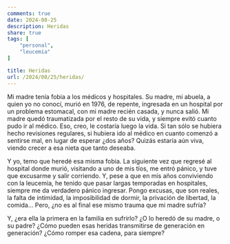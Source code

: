 ```yaml
---
comments: true
date: 2024-08-25
description: Heridas
share: true
tags: [
    "personal",
    "leucemia"
]

title: Heridas
url: /2024/08/25/heridas/
---
```


Mi madre tenía fobia a los médicos y hospitales. Su madre, mi abuela, a quien yo no conocí, murió en 1976, de repente, ingresada en un hospital por un problema estomacal, con mi madre recién casada, y nunca salió. Mi madre quedó traumatizada por el resto de su vida, y siempre evitó cuanto pudo ir al médico. Eso, creo, le costaría luego la vida. Si tan sólo se hubiera hecho revisiones regulares, si hubiera ido al médico en cuanto comenzó a sentirse mal, en lugar de esperar ¿dos años? Quizás estaría aún viva, viendo crecer a esa nieta que tanto deseaba.

Y yo, temo que heredé esa misma fobia. La siguiente vez que regresé al hospital donde murió, visitando a uno de mis tíos, me entró pánico, y tuve que excusarme y salir corriendo. Y, pese a que en mis años conviviendo con la leucemia, he tenido que pasar largas temporadas en hospitales, siempre me da verdadero pánico ingresar. Pongo excusas, que son reales, la falta de intimidad, la imposibilidad de dormir, la privación de libertad, la comida... Pero, ¿no es al final ese mismo trauma que mi madre sufría?

Y, ¿era ella la primera en la familia en sufrirlo? ¿O lo heredó de su madre, o su padre? ¿Cómo pueden esas heridas transmitirse de generación en generación? ¿Cómo romper esa cadena, para siempre?